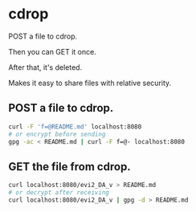 # cdrop

POST a file to cdrop.

Then you can GET it once.

After that, it's deleted.

Makes it easy to share files with relative security.

## POST a file to cdrop.

```sh
curl -F 'f=@README.md' localhost:8080
# or encrypt before sending
gpg -ac < README.md | curl -F f=@- localhost:8080
```

## GET the file from cdrop.

```sh
curl localhost:8080/evi2_DA_v > README.md
# or decrypt after receiving
curl localhost:8080/evi2_DA_v | gpg -d > README.md
```
